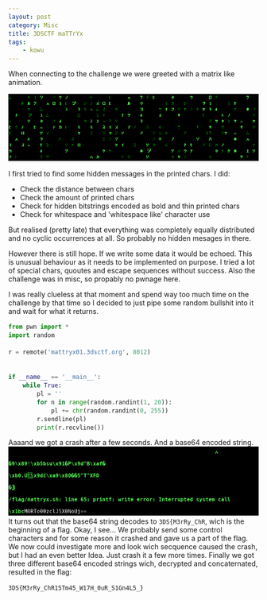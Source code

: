 ```yaml
---
layout: post
category: Misc
title: 3DSCTF maTTrYx
tags: 
    - kowu
---
```


When connecting to the challenge we were greeted with a matrix like animation.

![m1](/assets/img/3ds_matty1.png)

I first tried to find some hidden messages in the printed chars. I did:
* Check the distance between chars
* Check the amount of printed chars
* Check for hidden bitstrings encoded as bold and thin printed chars
* Check for whitespace and 'whitespace like' character use

But realised (pretty late) that everything was completely equally distributed and no cyclic occurrences at all. So probably no hidden mesages in there.

However there is still hope. If we write some data it would be echoed. This is unusual behaviour as it needs to be implemented on purpose. I tried a lot of special chars, quoutes and escape sequences without success. Also the challenge was in misc, so propably no pwnage here.

I was really clueless at that moment and spend way too much time on the challenge by that time so I decided to just pipe some random bullshit into it and wait for what it returns.
```python
from pwn import *
import random

r = remote('mattryx01.3dsctf.org', 8012)


if __name__ == '__main__':
    while True:
        pl = ''
        for n in range(random.randint(1, 20)):
            pl += chr(random.randint(0, 255))
        r.sendline(pl)
        print(r.recvline())
```
Aaaand we got a crash after a few seconds. And a base64 encoded string.
![m1](/assets/img/3ds_matty2.png)
It turns out that the base64 string decodes to `3DS{M3rRy_ChR`, wich is the beginning of a flag.
Okay, I see... We probably send some control characters and for some reason it crashed and gave us a part of the flag.
We now could investigate more and look wich secquence caused the crash, but I had an even better Idea. Just crash it a few more times.
Finally we got three different base64 encoded strings wich, decrypted and concaternated, resulted in the flag:

`3DS{M3rRy_ChR15Tm45_W17H_0uR_S1Gn4L5_}`
